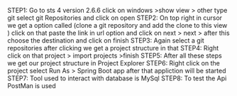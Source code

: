STEP1: Go to sts 4 version 2.6.6 click on windows >show view > other  type git select git Repositories and click on open 
STEP2: On top right in cursor we get a option called (clone a git repository and add the clone to this view ) click on that paste the link in url option and click on next > next > after this choose the destination and click on finish 
STEP3: Again select a git repositories after clicking we get a project structure in that 
STEP4: Right click on that project > import projects >finish 
STEP5: After all these steps we get our project structure in Project Explorer
STEP6: Right click on the project select Run As > Spring Boot app   after that appliction  will be started 
STEP7: Tool used to interact with database is MySql
STEP8: To test the Api PostMan is used 
